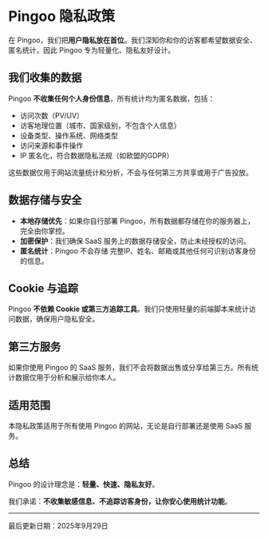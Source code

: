 # Pingoo 隐私政策

在 Pingoo，我们把**用户隐私放在首位**。我们深知你和你的访客都希望数据安全、匿名统计，因此 Pingoo 专为轻量化、隐私友好设计。

## 我们收集的数据

Pingoo **不收集任何个人身份信息**，所有统计均为匿名数据，包括：

* 访问次数（PV/UV）
* 访客地理位置（城市、国家级别，不包含个人信息）
* 设备类型、操作系统、网络类型
* 访问来源和事件操作
* IP 匿名化，符合数据隐私法规（如欧盟的GDPR）

这些数据仅用于网站流量统计和分析，不会与任何第三方共享或用于广告投放。

## 数据存储与安全

* **本地存储优先**：如果你自行部署 Pingoo，所有数据都存储在你的服务器上，完全由你掌控。
* **加密保护**：我们确保 SaaS 服务上的数据存储安全，防止未经授权的访问。
* **匿名统计**：Pingoo 不会存储 完整IP、姓名、邮箱或其他任何可识别访客身份的信息。

## Cookie 与追踪

Pingoo **不依赖 Cookie 或第三方追踪工具**。我们只使用轻量的前端脚本来统计访问数据，确保用户隐私安全。

## 第三方服务

如果你使用 Pingoo 的 SaaS 服务，我们不会将数据出售或分享给第三方。所有统计数据仅用于分析和展示给你本人。

## 适用范围

本隐私政策适用于所有使用 Pingoo 的网站，无论是自行部署还是使用 SaaS 服务。

## 总结

Pingoo 的设计理念是：**轻量、快速、隐私友好**。

我们承诺：**不收集敏感信息、不追踪访客身份，让你安心使用统计功能**。

---

最后更新日期：2025年9月29日